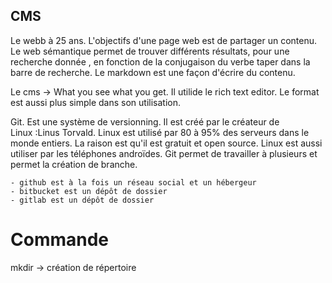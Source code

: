 ## CMS ##

Le webb à 25 ans. L'objectifs d'une page web est de partager un contenu.
Le web sémantique permet de trouver différents résultats, pour une recherche donnée , en fonction de la conjugaison du verbe taper dans la barre de recherche. 
Le markdown est une façon d'écrire du contenu.

Le cms → What you see what you get. Il utilide le rich text editor. Le format est aussi plus simple dans son utilisation.

Git. Est une système de versionning. Il est créé par le créateur de Linux :Linus Torvald. Linux est utilisé par 80 à 95% des serveurs dans le monde entiers. La raison est qu'il est gratuit et open source. Linux est aussi utiliser par les téléphones androïdes.
Git permet de travailler à plusieurs et permet la création de branche.

    - github est à la fois un réseau social et un hébergeur
    - bitbucket est un dépôt de dossier
    - gitlab est un dépôt de dossier
    
# Commande #

mkdir -> création de répertoire